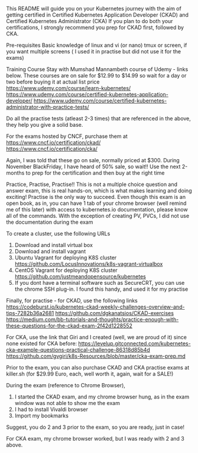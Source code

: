 This README will guide you on your Kubernetes journey with the aim of getting certified in Certified Kubernetes Application Developer (CKAD) and Certified Kubernetes Administrator (CKA)
If you plan to do both your certifications, I strongly recommend you prep for CKAD first, followed by CKA.

Pre-requisites
Basic knowledge of linux and vi (or nano)
tmux or screen, if you want multiple screens ( I used it in practise but did not use it for the exams)

Training Course
Stay with Mumshad Mannambeth course of Udemy - links below.  These courses are on sale for $12.99 to $14.99 so wait for a day or two before buying it at actual list price
https://www.udemy.com/course/learn-kubernetes/
https://www.udemy.com/course/certified-kubernetes-application-developer/
https://www.udemy.com/course/certified-kubernetes-administrator-with-practice-tests/

Do all the practise tests (atleast 2-3 times) that are referenced in the above, they help you give a solid base.

For the exams hosted by CNCF, purchase them at
https://www.cncf.io/certification/ckad/
https://www.cncf.io/certification/cka/

Again, I was told that these go on sale, normally priced at $300.  During November BlackFriday, I have heard of 50% sale, so wait!!  Use the next 2-months to prep for the certification and then buy at the right time

Practice, Practise, Practise!!
This is not a multiple choice question and answer exam, this is real hands-on, which is what makes learning and doing exciting!
Practise is the only way to succeed.  Even though this exam is an open book, as in, you can have 1 tab of your chrome browser (well remind me of this later) with access to kubernetes.io documentation, please know all of the commands.  With the exception of creating PV, PVCs, I did not use the documentation during the exam

To create a cluster, use the following URLs
1. Download and install virtual box
2. Download and install vagrant
3. Ubuntu Vagrant for deploying K8S cluster
   https://github.com/LocusInnovations/k8s-vagrant-virtualbox
4. CentOS Vagrant for deploying K8S cluster
   https://github.com/justmeandopensource/kubernetes
5. If you dont have a terminal software such as SecureCRT, you can use the chrome SSH plug-in. I found this handy, and used it for my practise

Finally, for practise - for CKAD, use the following links
https://codeburst.io/kubernetes-ckad-weekly-challenges-overview-and-tips-7282b36a2681
https://github.com/dgkanatsios/CKAD-exercises
https://medium.com/bb-tutorials-and-thoughts/practice-enough-with-these-questions-for-the-ckad-exam-2f42d1228552


For CKA, use the link that Giri and I created (well, we are proud of it) since none existed for CKA before:
https://levelup.gitconnected.com/kubernetes-cka-example-questions-practical-challenge-86318d85b4d 
https://github.com/gvgiri/k8s-Resources/blob/master/cka-exam-prep.md


Prior to the exam, you can also purchase CKAD and CKA practise exams at killer.sh (for $29.99 Euro, each, well worth it, again, wait for a SALE!)


During the exam (reference to Chrome Browser),
1. I started the CKAD exam, and my chrome browser hung, as in the exam window was not able to show me the exam
2. I had to install Vivaldi browser
3. Import my bookmarks

Suggest, you do 2 and 3 prior to the exam, so you are ready, just in case!

For CKA exam, my chrome browser worked, but I was ready with 2 and 3 above.

